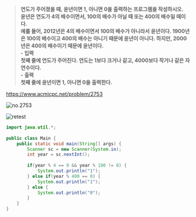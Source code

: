 > **연도가 주어졌을 때, 윤년이면 1, 아니면 0을 출력하는 프로그램을 작성하시오.<br>윤년은 연도가 4의 배수이면서, 100의 배수가 아닐 때 또는 400의 배수일 때이다.<br>예를 들어, 2012년은 4의 배수이면서 100의 배수가 아니라서 윤년이다. 1900년은 100의 배수이고 400의 배수는 아니기 때문에 윤년이 아니다. 하지만, 2000년은 400의 배수이기 때문에 윤년이다.<br>- 입력<br>첫째 줄에 연도가 주어진다. 연도는 1보다 크거나 같고, 4000보다 작거나 같은 자연수이다.<br>- 출력<br>첫째 줄에 윤년이면 1, 아니면 0을 출력한다.** <br>

https://www.acmicpc.net/problem/2753 

![no.2753](https://img1.daumcdn.net/thumb/R1280x0/?scode=mtistory2&fname=https%3A%2F%2Fblog.kakaocdn.net%2Fdn%2Fxxd0n%2FbtryvvU4zx7%2Fk7Hg3ZB8hjTZtTeoqWOr51%2Fimg.png "no.2753")

![retest](https://img1.daumcdn.net/thumb/R1280x0/?scode=mtistory2&fname=https%3A%2F%2Fblog.kakaocdn.net%2Fdn%2Fc0xR4A%2Fbtryz0nna7f%2FGaZfCeA54wiH34ku1xEqxk%2Fimg.png "retest")

```java
import java.util.*;
 
public class Main {
    public static void main(String[] args) {
        Scanner sc = new Scanner(System.in);
        int year = sc.nextInt();
        
        if(year % 4 == 0 && year % 100 != 0) {
            System.out.println("1");
        } else if(year % 400 == 0) {
            System.out.println("1");
        } else {
            System.out.println("0");
        }
    }
}
 
```
